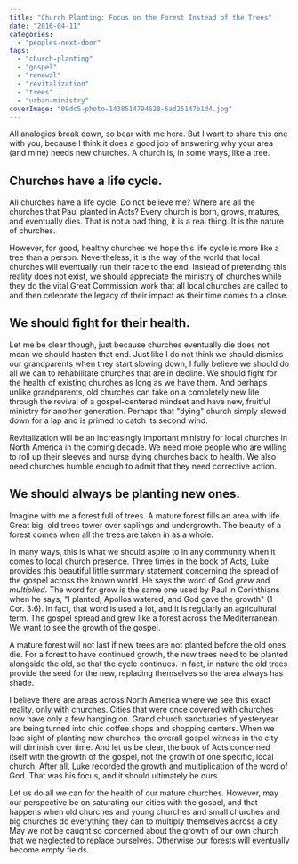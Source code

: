 ```yaml
---
title: "Church Planting: Focus on the Forest Instead of the Trees"
date: "2016-04-11"
categories: 
  - "peoples-next-door"
tags: 
  - "church-planting"
  - "gospel"
  - "renewal"
  - "revitalization"
  - "trees"
  - "urban-ministry"
coverImage: "09dc5-photo-1438514794628-6ad25147b1d4.jpg"
---
```


All analogies break down, so bear with me here. But I want to share this one with you, because I think it does a good job of answering why your area (and mine) needs new churches. A church is, in some ways, like a tree.

## **Churches have a life cycle.**

All churches have a life cycle. Do not believe me? Where are all the churches that Paul planted in Acts? Every church is born, grows, matures, and eventually dies. That is not a bad thing, it is a real thing. It is the nature of churches.

However, for good, healthy churches we hope this life cycle is more like a tree than a person. Nevertheless, it is the way of the world that local churches will eventually run their race to the end. Instead of pretending this reality does not exist, we should appreciate the ministry of churches while they do the vital Great Commission work that all local churches are called to and then celebrate the legacy of their impact as their time comes to a close.

## **We should fight for their health.**

Let me be clear though, just because churches eventually die does not mean we should hasten that end. Just like I do not think we should dismiss our grandparents when they start slowing down, I fully believe we should do all we can to rehabilitate churches that are in decline. We should fight for the health of existing churches as long as we have them. And perhaps unlike grandparents, old churches can take on a completely new life through the revival of a gospel-centered mindset and have new, fruitful ministry for another generation. Perhaps that "dying" church simply slowed down for a lap and is primed to catch its second wind.

Revitalization will be an increasingly important ministry for local churches in North America in the coming decade. We need more people who are willing to roll up their sleeves and nurse dying churches back to health. We also need churches humble enough to admit that they need corrective action.

## **We should always be planting new ones.**

Imagine with me a forest full of trees. A mature forest fills an area with life. Great big, old trees tower over saplings and undergrowth. The beauty of a forest comes when all the trees are taken in as a whole.

In many ways, this is what we should aspire to in any community when it comes to local church presence. Three times in the book of Acts, Luke provides this beautiful little summary statement concerning the spread of the gospel across the known world. He says the word of God _grew_ and _multiplied_. The word for grow is the same one used by Paul in Corinthians when he says, "I planted, Apollos watered, and God gave the growth" (1 Cor. 3:6). In fact, that word is used a lot, and it is regularly an agricultural term. The gospel spread and grew like a forest across the Mediterranean. We want to see the growth of the gospel.

A mature forest will not last if new trees are not planted before the old ones die. For a forest to have continued growth, the new trees need to be planted alongside the old, so that the cycle continues. In fact, in nature the old trees provide the seed for the new, replacing themselves so the area always has shade.

I believe there are areas across North America where we see this exact reality, only with churches. Cities that were once covered with churches now have only a few hanging on. Grand church sanctuaries of yesteryear are being turned into chic coffee shops and shopping centers. When we lose sight of planting new churches, the overall gospel witness in the city will diminish over time. And let us be clear, the book of Acts concerned itself with the growth of the gospel, not the growth of one specific, local church. After all, Luke recorded the growth and multiplication of the word of God. That was his focus, and it should ultimately be ours.

Let us do all we can for the health of our mature churches. However, may our perspective be on saturating our cities with the gospel, and that happens when old churches and young churches and small churches and big churches do everything they can to multiply themselves across a city. May we not be caught so concerned about the growth of our own church that we neglected to replace ourselves. Otherwise our forests will eventually become empty fields.
